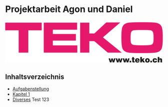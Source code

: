 # Projektarbeit Agon und Daniel

![teko-logo-web.png](Images%2Fteko-logo-web.png)

## Inhaltsverzeichnis
- [Aufgabenstellung](PA_Agon_Daniel%2FAufgabenstellung.md)
- [Kapitel 1](PA_Agon_Daniel%2FKapitel_1.md)
- [Diverses](PA_Agon_Daniel%2FDiverses.md)
Test 123



